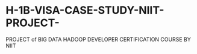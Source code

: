 # H-1B-VISA-CASE-STUDY-NIIT-PROJECT-
PROJECT of BIG DATA HADOOP DEVELOPER CERTIFICATION COURSE BY NIIT
